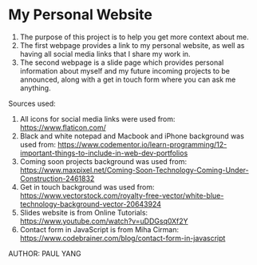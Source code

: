 # My Personal Website
1. The purpose of this project is to help you get more context about me.
2. The first webpage provides a link to my personal website, as well as having all social media links that I share my work in.
3. The second webpage is a slide page which provides personal information about myself and my future incoming projects to be announced, along with a get in touch form where you can ask me anything.

Sources used:
1. All icons for social media links were used from: https://www.flaticon.com/
2. Black and white notepad and Macbook and iPhone background was used from: https://www.codementor.io/learn-programming/12-important-things-to-include-in-web-dev-portfolios
3. Coming soon projects background was used from: https://www.maxpixel.net/Coming-Soon-Technology-Coming-Under-Construction-2461832
4. Get in touch background was used from: https://www.vectorstock.com/royalty-free-vector/white-blue-technology-background-vector-20643924
5. Slides website is from Online Tutorials: https://www.youtube.com/watch?v=uDDGsq0Xf2Y
6. Contact form in JavaScript is from Miha Cirman: https://www.codebrainer.com/blog/contact-form-in-javascript


AUTHOR: PAUL YANG